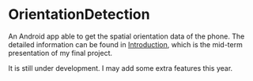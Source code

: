 # OrientationDetection

An Android app able to get the spatial orientation data of the phone. The detailed information can be found in [Introduction](https://github.com/UOETianleZhang/OrientationDetection/blob/master/Introduction.pdf), which is the mid-term presentation of my final project.



It is still under development. I may add some extra features this year.